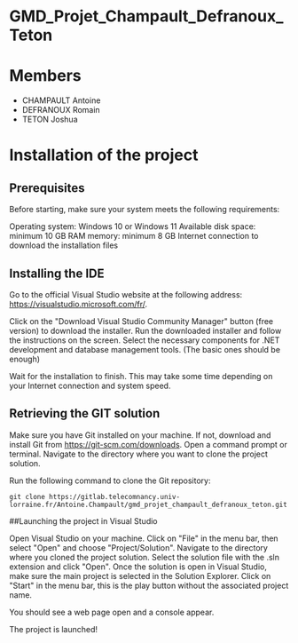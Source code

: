# GMD_Projet_Champault_Defranoux_Teton

# Members

* CHAMPAULT Antoine
* DEFRANOUX Romain
* TETON Joshua

# Installation of the project

## Prerequisites

Before starting, make sure your system meets the following requirements:

Operating system: Windows 10 or Windows 11
Available disk space: minimum 10 GB
RAM memory: minimum 8 GB
Internet connection to download the installation files

## Installing the IDE

Go to the official Visual Studio website at the following address: https://visualstudio.microsoft.com/fr/. 

Click on the "Download Visual Studio Community Manager" button (free version) to download the installer.
Run the downloaded installer and follow the instructions on the screen.
Select the necessary components for .NET development and database management tools. (The basic ones should be enough)

Wait for the installation to finish. This may take some time depending on your Internet connection and system speed.

## Retrieving the GIT solution

Make sure you have Git installed on your machine. If not, download and install Git from https://git-scm.com/downloads.
Open a command prompt or terminal. Navigate to the directory where you want to clone the project solution.

Run the following command to clone the Git repository:

`git clone https://gitlab.telecomnancy.univ-lorraine.fr/Antoine.Champault/gmd_projet_champault_defranoux_teton.git`

##Launching the project in Visual Studio

Open Visual Studio on your machine.
Click on "File" in the menu bar, then select "Open" and choose "Project/Solution".
Navigate to the directory where you cloned the project solution.
Select the solution file with the .sln extension and click "Open".
Once the solution is open in Visual Studio, make sure the main project is selected in the Solution Explorer.
Click on "Start" in the menu bar, this is the play button without the associated project name.

You should see a web page open and a console appear. 

The project is launched!
